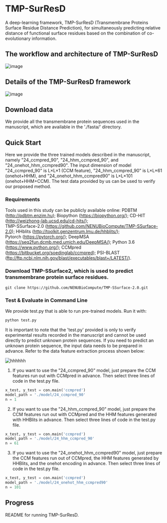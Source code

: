 # TMP-SurResD
A deep-learning framework, TMP-SurResD (Transmembrane Proteins Surface Residue Distance Prediction), for simultaneously predicting relative distance of functional surface residues based on the combination of co-evolutionary information.

## The workflow and architecture of TMP-SurResD
![image](https://user-images.githubusercontent.com/52032167/193661439-5bb9cf68-bf08-4041-9fa6-5f5a1330722b.png)

## Details of the TMP-SurResD framework
![image](https://user-images.githubusercontent.com/52032167/193661583-79c9fefc-9775-4157-88ce-598ae5654acd.png)

## Download data
We provide all the transmembrane protein sequences used in the manuscript, which are available in the './fasta/' directory.

## Quick Start
Here we provide the three trained models described in the manuscript, namely "24_ccmpred_90", "24_hhm_ccmpred_90", and "24_onehot_hhm_ccmpred90". The input dimension of model "24_ccmpred_90" is L×L×1 (CCM feature), "24_hhm_ccmpred_90" is L×L×61 (onehot+HHM), and "24_onehot_hhm_ccmpred90" is L×L×101 (onehot+HHM+CCM). The test data provided by us can be used to verify our proposed method.

### Requirements
Tools used in this study can be publicly available online: 
PDBTM (http://pdbtm.enzim.hu);
Biopython (https://biopython.org/); 
CD-HIT (http://weizhong-lab.ucsd.edu/cd-hits/);  
TMP-SSurface-2.0 (https://github.com/NENUBioCompute/TMP-SSurface-2.0); 
HHblits (http://toolkit.genzentrum.lmu.de/hhblits/);  
Pytorch (https://pytorch.org/); 
DeepMSA (https://seq2fun.dcmb.med.umich.edu/DeepMSA/); 
Python 3.6 (https://www.python.org/); 
CCMpred (https://bitbucket.org/soedinglab/ccmpred);
PSI-BLAST (ftp://ftp.ncbi.nlm.nih.gov/blast/executables/blast+/LATEST/).

### Download TMP-SSurface2, which is used to predict transmembrane protein surface residues.
```
git clone https://github.com/NENUBioCompute/TMP-SSurface-2.0.git
```

### Test & Evaluate in Command Line
We provide test.py that is able to run pre-trained models. Run it with:
```python
python test.py 
```

It is important to note that the 'test.py' provided is only to verify experimental results recorded in the manuscript and cannot be used directly to predict unknown protein sequences. If you need to predict an unknown protein sequence, the input data needs to be prepared in advance. Refer to the data feature extraction process shown below:

![hhhhhh](https://user-images.githubusercontent.com/52032167/211035424-1892cc72-4c0f-42d3-bee8-90647df254ad.png)

1. If you want to use the "24_ccmpred_90" model, just prepare the CCM features run out with CCMpred in advance. Then select three lines of code in the test.py file.
```python
x_test, y_test = con.main('ccmpred')
model_path = './model/24_ccmpred_90'
n = 1
```

2. If you want to use the "24_hhm_ccmpred_90" model, just prepare the CCM features run out with CCMpred and the HHM features generated with HHBlits in advance. Then select three lines of code in the test.py file.
```python
x_test, y_test = con.main('ccmpred')
model_path = './model/24_hhm_ccmpred_90'
n = 61
```
3. If you want to use the "24_onehot_hhm_ccmpred90" model, just prepare the CCM features run out of CCMpred, the HHM features generated by HHBlits, and the onehot encoding in advance. Then select three lines of code in the test.py file.
```python
x_test, y_test = con.main('ccmpred')
model_path = './model/24_onehot_hhm_ccmpred90'
n = 101
```

## Progress
README for running TMP-SurResD.
